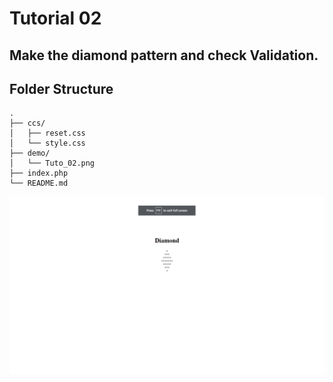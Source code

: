 # Tutorial 02
## Make the diamond pattern and check Validation.

## Folder Structure

```
.
├── ccs/
│   ├── reset.css
│   └── style.css
├── demo/
│   └── Tuto_02.png
├── index.php
└── README.md
```

![preview.png](demo/preview.png)
